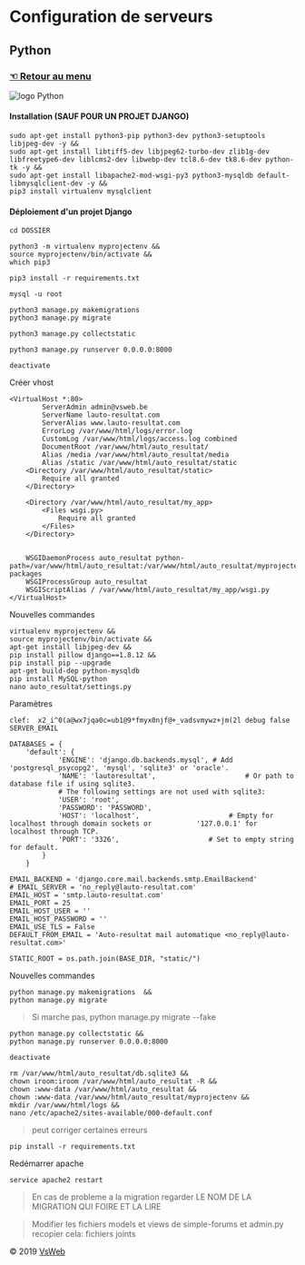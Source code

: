Configuration de serveurs
==
Python
-
### [&#9756; Retour au menu](../README.md)
![logo Python](https://www.python.org/static/community_logos/python-logo-master-v3-TM.png "logo python")

#### Installation (SAUF POUR UN PROJET DJANGO)

    sudo apt-get install python3-pip python3-dev python3-setuptools libjpeg-dev -y &&
    sudo apt-get install libtiff5-dev libjpeg62-turbo-dev zlib1g-dev libfreetype6-dev liblcms2-dev libwebp-dev tcl8.6-dev tk8.6-dev python-tk -y &&
    sudo apt-get install libapache2-mod-wsgi-py3 python3-mysqldb default-libmysqlclient-dev -y && 
    pip3 install virtualenv mysqlclient
    
#### Déploiement d'un projet Django

    cd DOSSIER 
    
    python3 -m virtualenv myprojectenv &&
    source myprojectenv/bin/activate &&
    which pip3
    
    pip3 install -r requirements.txt 

    mysql -u root
    
    python3 manage.py makemigrations
    python3 manage.py migrate

    python3 manage.py collectstatic

    python3 manage.py runserver 0.0.0.0:8000

    deactivate
    
Créer vhost

    <VirtualHost *:80>
            ServerAdmin admin@vsweb.be
            ServerName lauto-resultat.com
            ServerAlias www.lauto-resultat.com
            ErrorLog /var/www/html/logs/error.log
            CustomLog /var/www/html/logs/access.log combined
            DocumentRoot /var/www/html/auto_resultat/
            Alias /media /var/www/html/auto_resultat/media
            Alias /static /var/www/html/auto_resultat/static
        <Directory /var/www/html/auto_resultat/static>
            Require all granted
        </Directory>
    
        <Directory /var/www/html/auto_resultat/my_app>
            <Files wsgi.py>
                Require all granted
            </Files>
        </Directory>
    
    
        WSGIDaemonProcess auto_resultat python-path=/var/www/html/auto_resultat:/var/www/html/auto_resultat/myprojectenv/lib/python3.4/site-packages
        WSGIProcessGroup auto_resultat
        WSGIScriptAlias / /var/www/html/auto_resultat/my_app/wsgi.py
    </VirtualHost>

Nouvelles commandes

    virtualenv myprojectenv &&
    source myprojectenv/bin/activate &&
    apt-get install libjpeg-dev &&
    pip install pillow django==1.8.12 &&
    pip install pip --upgrade
    apt-get build-dep python-mysqldb
    pip install MySQL-python
    nano auto_resultat/settings.py
    
Paramètres

    clef:  x2_i^0(a@wx7jqa0c=ub1@9*fmyx0njf@+_vadsvmywz+jm(2l debug false SERVER_EMAIL

    DATABASES = {
        'default': {
                'ENGINE': 'django.db.backends.mysql', # Add 'postgresql_psycopg2', 'mysql', 'sqlite3' or 'oracle'.
                'NAME': 'lautoresultat',                      # Or path to database file if using sqlite3.
                # The following settings are not used with sqlite3:
                'USER': 'root',
                'PASSWORD': 'PASSWORD',
                'HOST': 'localhost',                      # Empty for localhost through domain sockets or           '127.0.0.1' for localhost through TCP.
                'PORT': '3326',                      # Set to empty string for default.
            }
        }

    EMAIL_BACKEND = 'django.core.mail.backends.smtp.EmailBackend'
    # EMAIL_SERVER = 'no_reply@lauto-resultat.com' 
    EMAIL_HOST = 'smtp.lauto-resultat.com'
    EMAIL_PORT = 25
    EMAIL_HOST_USER = ''
    EMAIL_HOST_PASSWORD = ''
    EMAIL_USE_TLS = False
    DEFAULT_FROM_EMAIL = 'Auto-resultat mail automatique <no_reply@lauto-resultat.com>'
    
    STATIC_ROOT = os.path.join(BASE_DIR, "static/")

Nouvelles commandes

    python manage.py makemigrations  &&    
    python manage.py migrate                    
    
> Si marche pas, python manage.py migrate --fake

    python manage.py collectstatic &&
    python manage.py runserver 0.0.0.0:8000
    
    deactivate   
    
    rm /var/www/html/auto_resultat/db.sqlite3 &&
    chown iroom:iroom /var/www/html/auto_resultat -R &&
    chown :www-data /var/www/html/auto_resultat &&
    chown :www-data /var/www/html/auto_resultat/myprojectenv &&
    mkdir /var/www/html/logs &&
    nano /etc/apache2/sites-available/000-default.conf

> peut corriger certaines erreurs     

    pip install -r requirements.txt

Redémarrer apache

    service apache2 restart

> En cas de probleme a la migration regarder LE NOM DE LA MIGRATION QUI FOIRE ET LA LIRE

> Modifier les fichiers models et views de simple-forums   et admin.py recopier cela: fichiers joints

&copy; 2019 [VsWeb](https://vsweb.be)
